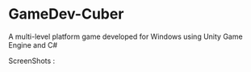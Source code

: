 # GameDev-Cuber
A multi-level platform game developed for Windows using Unity Game Engine and C#

ScreenShots :


